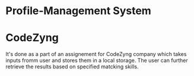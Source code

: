 # Profile-Management System
# CodeZyng

It's done as a part of an assignement for CodeZyng company which takes inputs fromm user and stores them in a local storage.
The user can further retrieve the results based on specified matcking skills.
